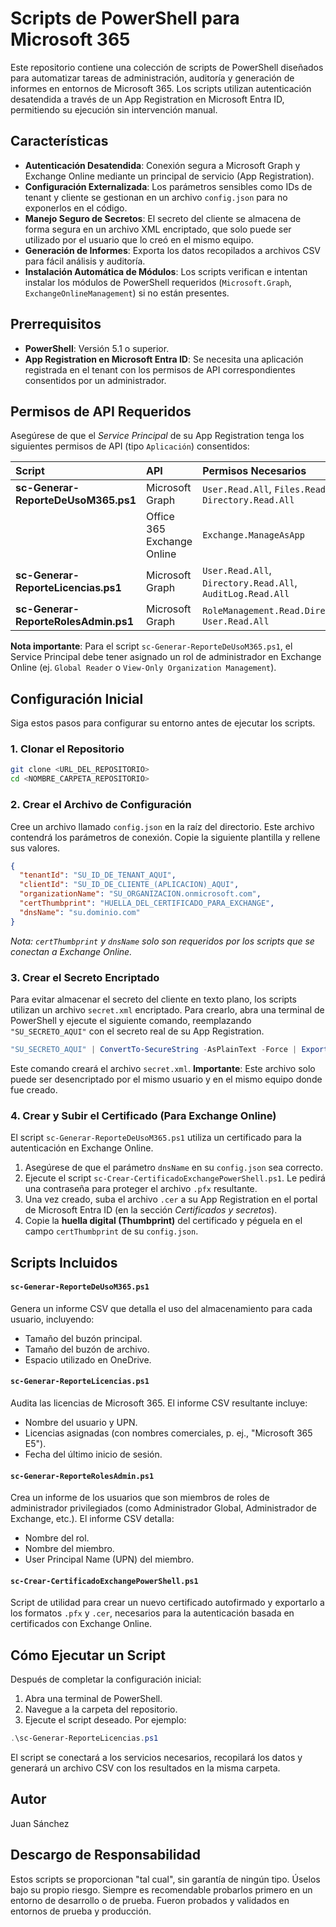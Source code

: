# Scripts de PowerShell para Microsoft 365

Este repositorio contiene una colección de scripts de PowerShell diseñados para automatizar tareas de administración, auditoría y generación de informes en entornos de Microsoft 365. Los scripts utilizan autenticación desatendida a través de un App Registration en Microsoft Entra ID, permitiendo su ejecución sin intervención manual.

## Características

* **Autenticación Desatendida**: Conexión segura a Microsoft Graph y Exchange Online mediante un principal de servicio (App Registration).
* **Configuración Externalizada**: Los parámetros sensibles como IDs de tenant y cliente se gestionan en un archivo `config.json` para no exponerlos en el código.
* **Manejo Seguro de Secretos**: El secreto del cliente se almacena de forma segura en un archivo XML encriptado, que solo puede ser utilizado por el usuario que lo creó en el mismo equipo.
* **Generación de Informes**: Exporta los datos recopilados a archivos CSV para fácil análisis y auditoría.
* **Instalación Automática de Módulos**: Los scripts verifican e intentan instalar los módulos de PowerShell requeridos (`Microsoft.Graph`, `ExchangeOnlineManagement`) si no están presentes.

## Prerrequisitos

* **PowerShell**: Versión 5.1 o superior.
* **App Registration en Microsoft Entra ID**: Se necesita una aplicación registrada en el tenant con los permisos de API correspondientes consentidos por un administrador.

## Permisos de API Requeridos

Asegúrese de que el *Service Principal* de su App Registration tenga los siguientes permisos de API (tipo `Aplicación`) consentidos:

| Script                                      | API                    | Permisos Necesarios                                        |
| :------------------------------------------ | :--------------------- | :--------------------------------------------------------- |
| **sc-Generar-ReporteDeUsoM365.ps1** | Microsoft Graph        | `User.Read.All`, `Files.Read.All`, `Directory.Read.All`    |
|                                             | Office 365 Exchange Online | `Exchange.ManageAsApp`                                     |
| **sc-Generar-ReporteLicencias.ps1** | Microsoft Graph        | `User.Read.All`, `Directory.Read.All`, `AuditLog.Read.All` |
| **sc-Generar-ReporteRolesAdmin.ps1** | Microsoft Graph        | `RoleManagement.Read.Directory`, `User.Read.All`           |

**Nota importante**: Para el script `sc-Generar-ReporteDeUsoM365.ps1`, el Service Principal debe tener asignado un rol de administrador en Exchange Online (ej. `Global Reader` o `View-Only Organization Management`).

## Configuración Inicial

Siga estos pasos para configurar su entorno antes de ejecutar los scripts.

### 1. Clonar el Repositorio

```bash
git clone <URL_DEL_REPOSITORIO>
cd <NOMBRE_CARPETA_REPOSITORIO>
```

### 2. Crear el Archivo de Configuración

Cree un archivo llamado `config.json` en la raíz del directorio. Este archivo contendrá los parámetros de conexión. Copie la siguiente plantilla y rellene sus valores.

```json
{
  "tenantId": "SU_ID_DE_TENANT_AQUI",
  "clientId": "SU_ID_DE_CLIENTE_(APLICACION)_AQUI",
  "organizationName": "SU_ORGANIZACION.onmicrosoft.com",
  "certThumbprint": "HUELLA_DEL_CERTIFICADO_PARA_EXCHANGE",
  "dnsName": "su.dominio.com"
}
```
*Nota: `certThumbprint` y `dnsName` solo son requeridos por los scripts que se conectan a Exchange Online.*

### 3. Crear el Secreto Encriptado

Para evitar almacenar el secreto del cliente en texto plano, los scripts utilizan un archivo `secret.xml` encriptado. Para crearlo, abra una terminal de PowerShell y ejecute el siguiente comando, reemplazando `"SU_SECRETO_AQUI"` con el secreto real de su App Registration.

```powershell
"SU_SECRETO_AQUI" | ConvertTo-SecureString -AsPlainText -Force | Export-CliXml -Path ".\secret.xml"
```
Este comando creará el archivo `secret.xml`. **Importante**: Este archivo solo puede ser desencriptado por el mismo usuario y en el mismo equipo donde fue creado.

### 4. Crear y Subir el Certificado (Para Exchange Online)

El script `sc-Generar-ReporteDeUsoM365.ps1` utiliza un certificado para la autenticación en Exchange Online.

1.  Asegúrese de que el parámetro `dnsName` en su `config.json` sea correcto.
2.  Ejecute el script `sc-Crear-CertificadoExchangePowerShell.ps1`. Le pedirá una contraseña para proteger el archivo `.pfx` resultante.
3.  Una vez creado, suba el archivo `.cer` a su App Registration en el portal de Microsoft Entra ID (en la sección *Certificados y secretos*).
4.  Copie la **huella digital (Thumbprint)** del certificado y péguela en el campo `certThumbprint` de su `config.json`.

## Scripts Incluidos

#### `sc-Generar-ReporteDeUsoM365.ps1`
Genera un informe CSV que detalla el uso del almacenamiento para cada usuario, incluyendo:
* Tamaño del buzón principal.
* Tamaño del buzón de archivo.
* Espacio utilizado en OneDrive.

#### `sc-Generar-ReporteLicencias.ps1`
Audita las licencias de Microsoft 365. El informe CSV resultante incluye:
* Nombre del usuario y UPN.
* Licencias asignadas (con nombres comerciales, p. ej., "Microsoft 365 E5").
* Fecha del último inicio de sesión.

#### `sc-Generar-ReporteRolesAdmin.ps1`
Crea un informe de los usuarios que son miembros de roles de administrador privilegiados (como Administrador Global, Administrador de Exchange, etc.). El informe CSV detalla:
* Nombre del rol.
* Nombre del miembro.
* User Principal Name (UPN) del miembro.

#### `sc-Crear-CertificadoExchangePowerShell.ps1`
Script de utilidad para crear un nuevo certificado autofirmado y exportarlo a los formatos `.pfx` y `.cer`, necesarios para la autenticación basada en certificados con Exchange Online.

## Cómo Ejecutar un Script

Después de completar la configuración inicial:

1.  Abra una terminal de PowerShell.
2.  Navegue a la carpeta del repositorio.
3.  Ejecute el script deseado. Por ejemplo:

```powershell
.\sc-Generar-ReporteLicencias.ps1
```

El script se conectará a los servicios necesarios, recopilará los datos y generará un archivo CSV con los resultados en la misma carpeta.

## Autor

Juan Sánchez

## Descargo de Responsabilidad

Estos scripts se proporcionan "tal cual", sin garantía de ningún tipo. Úselos bajo su propio riesgo. Siempre es recomendable probarlos primero en un entorno de desarrollo o de prueba.
Fueron probados y validados en entornos de prueba y producción.